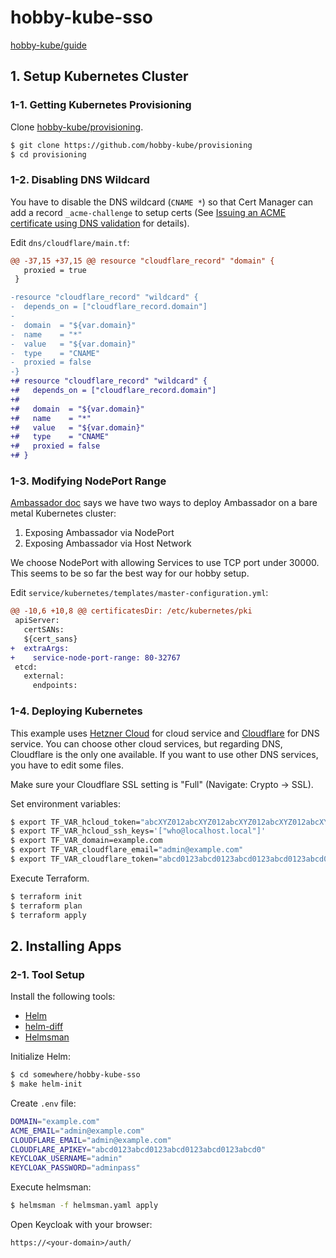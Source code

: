 # hobby-kube-sso

[hobby-kube/guide](https://github.com/hobby-kube/guide)

## 1. Setup Kubernetes Cluster

### 1-1. Getting Kubernetes Provisioning

Clone [hobby-kube/provisioning](https://github.com/hobby-kube/provisioning).

```sh
$ git clone https://github.com/hobby-kube/provisioning
$ cd provisioning
```

### 1-2. Disabling DNS Wildcard

You have to disable the DNS wildcard (`CNAME *`) so that Cert Manager can add a record `_acme-challenge` to setup certs (See [Issuing an ACME certificate using DNS validation](https://docs.cert-manager.io/en/latest/tutorials/acme/dns-validation.html) for details).

Edit `dns/cloudflare/main.tf`:

```diff
@@ -37,15 +37,15 @@ resource "cloudflare_record" "domain" {
   proxied = true
 }

-resource "cloudflare_record" "wildcard" {
-  depends_on = ["cloudflare_record.domain"]
-
-  domain  = "${var.domain}"
-  name    = "*"
-  value   = "${var.domain}"
-  type    = "CNAME"
-  proxied = false
-}
+# resource "cloudflare_record" "wildcard" {
+#   depends_on = ["cloudflare_record.domain"]
+#
+#   domain  = "${var.domain}"
+#   name    = "*"
+#   value   = "${var.domain}"
+#   type    = "CNAME"
+#   proxied = false
+# }
```

### 1-3. Modifying NodePort Range

[Ambassador doc](https://www.getambassador.io/user-guide/bare-metal/#exposing-ambassador-via-host-network) says we have two ways to deploy Ambassador on a bare metal Kubernetes cluster:

1. Exposing Ambassador via NodePort
2. Exposing Ambassador via Host Network

We choose NodePort with allowing Services to use TCP port under 30000. This seems to be so far the best way for our hobby setup.

Edit `service/kubernetes/templates/master-configuration.yml`:

```diff
@@ -10,6 +10,8 @@ certificatesDir: /etc/kubernetes/pki
 apiServer:
   certSANs:
   ${cert_sans}
+  extraArgs:
+    service-node-port-range: 80-32767
 etcd:
   external:
     endpoints:
```

### 1-4. Deploying Kubernetes

This example uses [Hetzner Cloud](https://www.hetzner.com/) for cloud service and [Cloudflare](https://dash.cloudflare.com) for DNS service. You can choose other cloud services, but regarding DNS, Cloudflare is the only one available. If you want to use other DNS services, you have to edit some files.

Make sure your Cloudflare SSL setting is "Full" (Navigate: Crypto -> SSL).

Set environment variables:

```sh
$ export TF_VAR_hcloud_token="abcXYZ012abcXYZ012abcXYZ012abcXYZ012abcXYZ012abcXYZ012abcXYZ012a"
$ export TF_VAR_hcloud_ssh_keys='["who@localhost.local"]'
$ export TF_VAR_domain=example.com
$ export TF_VAR_cloudflare_email="admin@example.com"
$ export TF_VAR_cloudflare_token="abcd0123abcd0123abcd0123abcd0123abcd0"
```

Execute Terraform.

```sh
$ terraform init
$ terraform plan
$ terraform apply
```

## 2. Installing Apps

### 2-1. Tool Setup

Install the following tools:

* [Helm](https://helm.sh/)
* [helm-diff](https://github.com/databus23/helm-diff)
* [Helmsman](https://github.com/Praqma/helmsman)

Initialize Helm:

```sh
$ cd somewhere/hobby-kube-sso
$ make helm-init
```

Create `.env` file:

```sh
DOMAIN="example.com"
ACME_EMAIL="admin@example.com"
CLOUDFLARE_EMAIL="admin@example.com"
CLOUDFLARE_APIKEY="abcd0123abcd0123abcd0123abcd0123abcd0"
KEYCLOAK_USERNAME="admin"
KEYCLOAK_PASSWORD="adminpass"
```

Execute helmsman:

```sh
$ helmsman -f helmsman.yaml apply
```

Open Keycloak with your browser:

```
https://<your-domain>/auth/
```
